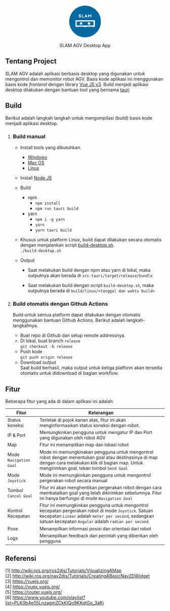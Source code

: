 <p align="center">
  <a href="https://gitlab.com/mbkm/code-repositories/batch-2/manufaktur_agv/agv-ui/-/tree/main" target="_blank"><img src="dist/assets/icons/app/128x128@2x.png" width="100">
  </a>
  <p align="center" style="">SLAM AGV Desktop App</p>
</p>

## Tentang Project
SLAM AGV adalah aplikasi berbasis desktop yang digunakan untuk mengontrol dan memonitor robot AGV. Basis kode aplikasi ini menggunakan basis kode _frontend_ dengan library [Vue JS v3](https://vuejs.org/). Build menjadi aplikasi desktop dilakukan dengan bantuan tool yang bernama [tauri](https://tauri.studio/)

## Build
Berikut adalah langkah langkah untuk mengompilasi (build) basis kode menjadi aplikasi desktop.

1. ### Build manual  
    - Install tools yang dibutuhkan.
        - [Windows](https://tauri.studio/v1/guides/getting-started/prerequisites#setting-up-windows)
        - [Mac OS](https://tauri.studio/v1/guides/getting-started/prerequisites#setting-up-macos)
        - [Linux](https://tauri.studio/v1/guides/getting-started/prerequisites#setting-up-linux)   

    - Install [Node JS](https://nodejs.org/en/)
    - Build 
      - npm  
        - `npm install`  
        - `npm run tauri build`
      - yarn 
        - `npm i -g yarn`  
        - `yarn`
        - `yarn tauri build`

    - Khusus untuk platform Linux, build dapat dilakukan secara otomatis dengan menjalankan script [build-desktop.sh](./build-desktop.sh).   
      `./build-desktop.sh`

    - Output   
      - Saat melakukan build dengan npm atau yarn di lokal, maka outputnya akan berada di `src-tauri/target/release/bundle`

      - Saat melakukan build dengan script `build-desktop.sh`, maka outputnya berada di `build/linux/<tanggal dan waktu build>`

2. ### Build otomatis dengan Github Actions     
    Build untuk semua platform dapat dilakukan dengan otomatis menggunakan bantuan Github Actions. Berikut adalah langkah-langkahnya.

    - Buat repo di Github dan setup remote addressnya.
    - Di lokal, buat branch `release`   
      `git checkout -b release`
    - Push kode   
      `git push origin release`
    - Download output   
      Saat build berhasil, maka output untuk ketiga platform akan tersedia otomatis untuk didownload di bagian workflow.
      
## Fitur
Beberapa fitur yang ada di dalam aplikasi ini adalah:

| Fitur | Keterangan |
| ---- | ---------- |
| Status koneksi | Terletak di pojok kanan atas, fitur ini akan menginformasikan status koneksi dengan robot. |
| IP & Port | Memungkinkan pengguna untuk mengatur IP dan Port yang digunakan oleh robot AGV |
| Map | Fitur ini menampilkan map dan lokasi robot  |
| Mode `Navigation Goal` | Mode ini memungkinakan pengguna untuk mengontrol robot dengan menentukan goal atau destinasinya di map dengan cara melakukan klik di bagian map. Untuk mengirimkan goal, tekan tombol `Send Goal` |
| Mode `Joystick` | Mode ini memungkinkan pengguna untuk mengontrol pergerakan robot secara manual |
| Tombol `Cancel Goal` | Fitur ini akan menghentikan pergerakan robot dengan cara membatalkan goal yang telah dikirimkan sebelumnya. Fitur ini hanya berfungsi di mode `Navigation Goal` |
| Kontrol Kecepatan | Fitur ini memungkinkan pengguna untuk mengontrol kecepatan pergerakan robot di mode `Joystick`. Satuan kecepatan `Linear` adalah `meter per second`, sedangkan satuan kecepatan `Angular` adalah `radian per second`. |
| Pose | Menampilkan informasi posisi dan orientasi dari robot |
| Logs | Menampilkan feedback dari perintah yang diberikan oleh pengguna |


## Referensi

[1] http://wiki.ros.org/ros2djs/Tutorials/VisualizingAMap   
[2] http://wiki.ros.org/nav2djs/Tutorials/CreatingABasicNav2DWidget   
[3] https://vuejs.org/    
[4] https://vuex.vuejs.org/   
[5] https://router.vuejs.org/   
[6] https://www.youtube.com/playlist?list=PLK0b4e05LnzagmZCkKIQo9KKqtGo_3aKj 